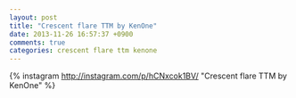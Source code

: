 ```yaml
---
layout: post
title: "Crescent flare TTM by KenOne"
date: 2013-11-26 16:57:37 +0900
comments: true
categories: crescent flare ttm kenone
---
```


{% instagram http://instagram.com/p/hCNxcok1BV/ "Crescent flare TTM by KenOne" %}
